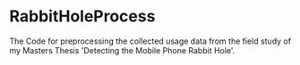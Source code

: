 # RabbitHoleProcess
The Code for preprocessing the collected usage data from the field study of my Masters Thesis 'Detecting the Mobile Phone Rabbit Hole'.
